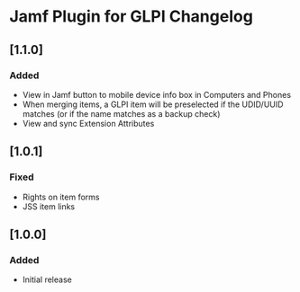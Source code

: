 # Jamf Plugin for GLPI Changelog

## [1.1.0]

### Added
 - View in Jamf button to mobile device info box in Computers and Phones
 - When merging items, a GLPI item will be preselected if the UDID/UUID matches (or if the name matches as a backup check)
 - View and sync Extension Attributes


## [1.0.1]

### Fixed
- Rights on item forms
- JSS item links


## [1.0.0]

### Added
- Initial release
